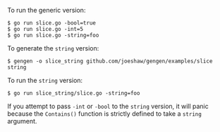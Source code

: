 To run the generic version:

    $ go run slice.go -bool=true
    $ go run slice.go -int=5
    $ go run slice.go -string=foo

To generate the `string` version:

    $ gengen -o slice_string github.com/joeshaw/gengen/examples/slice string

To run the `string` version:

    $ go run slice_string/slice.go -string=foo

If you attempt to pass `-int` or `-bool` to the `string` version, it
will panic because the `Contains()` function is strictly defined to
take a `string` argument.
